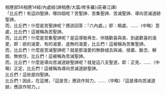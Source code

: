 相應部56相應14經/內處經(諦相應/大篇/修多羅)(莊春江譯)  
「比丘們！有這四聖諦，哪四個呢？苦聖諦、苦集聖諦、苦滅聖諦、導向苦滅道跡聖諦。  
而，比丘們！什麼是苦聖諦呢？應該回答：『六內處。』即：眼處、……（中略）意處，比丘們！這被稱為苦聖諦。  
而，比丘們！什麼是苦集聖諦呢？是這導致再生、伴隨歡喜與貪、到處歡喜的渴愛，即：欲的渴愛、有的渴愛、虛無的渴愛，比丘們！這被稱為苦集聖諦。  
而，比丘們！什麼是苦滅聖諦呢？就是那渴愛的無餘褪去與滅、捨棄、斷念、解脫、無依住，比丘們！這被稱為苦滅聖諦。  
而，比丘們！什麼是導向苦滅道跡聖諦呢？就是這八支聖道，即：正見、……（中略）正定，比丘們！這被稱為導向苦滅道跡聖諦。  
比丘們！這些是四聖諦。  
比丘們！因此，在這裡，『這是苦』應該作努力，……（中略）『這是導向苦滅道跡』應該作努力。」  
  
  
